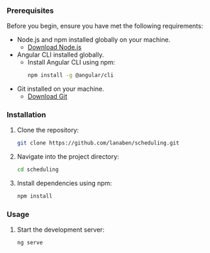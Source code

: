 ### Prerequisites

Before you begin, ensure you have met the following requirements:

- Node.js and npm installed globally on your machine.
  - [Download Node.js](https://nodejs.org/)
- Angular CLI installed globally.
  - Install Angular CLI using npm:
    ```bash
    npm install -g @angular/cli
    ```
- Git installed on your machine.
  - [Download Git](https://git-scm.com/)



### Installation

1. Clone the repository:
   
   ```bash
   git clone https://github.com/lanaben/scheduling.git

2. Navigate into the project directory:

      ```bash
   cd scheduling

3. Install dependencies using npm:

   ```bash
   npm install


### Usage

1. Start the development server:
   ```bash
   ng serve
